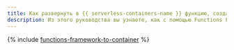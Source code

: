 ```yaml
---
title: Как развернуть в {{ serverless-containers-name }} функцию, созданную в Functions Framework
description: Из этого руководства вы узнаете, как с помощью Functions Framework создавать функции с последующим их развертыванием в {{ serverless-containers-full-name }}.
---
```


{% include [functions-framework-to-container](../../_tutorials/serverless/functions-framework-to-container.md) %}
